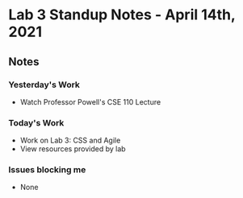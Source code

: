 # Lab 3 Standup Notes - April 14th, 2021

## Notes

### Yesterday's Work
- Watch Professor Powell's CSE 110 Lecture

### Today's Work
- Work on Lab 3: CSS and Agile
- View resources provided by lab

### Issues blocking me
- None

